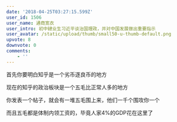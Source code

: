 ```yaml
---
date: '2018-04-25T03:27:15.599Z'
user_id: 1506
user_name: 通商宽衣
user_intro: 初中肄业生习近平谈治国理政，并对中国发展做出重要指示
user_avatar: /static/upload/thumb/small50-u-thumb-default.png
upvote: 8
downvote: 0
comments:
    - ''
---
```


首先你要明白知乎是一个劣币逐良币的地方

  

现在的知乎的政治板块是一个五毛比正常人多的地方

  

你发表一个帖子，就会有一堆五毛围上来，他们一千个围攻你一个

  

而且五毛都是体制内领工资的，毕竟人家4%的GDP花在这里了
